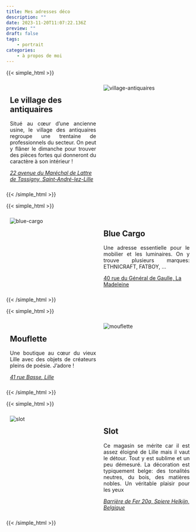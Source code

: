 ```yaml
---
title: Mes adresses déco
description: ""
date: 2023-11-20T11:07:22.136Z
preview: ""
draft: false
tags:
    - portrait
categories:
    - à propos de moi
---
```


{{< simple_html >}}

<div class="flex-container" style="display: flex; flex-wrap: wrap;">
  <div class="flex-item" style="flex: 1; margin: 10px; max-width: 450px;">
    <div>
        <h2><strong>Le village des antiquaires</strong></h2>
        <p align="justify">Situé au cœur d’une ancienne usine, le village des antiquaires regroupe une trentaine de professionnels du secteur. On peut y flâner le dimanche pour trouver des pièces fortes qui donneront du caractère à son intérieur&nbsp;!</p>
        <a href="https://goo.gl/maps/8BG5VjCCbpr8svLr5" target="_blank" rel="noopener"><em>22 avenue du Maréchal de Lattre de Tassigny, Saint-André-lez-Lille</em></a>
    </div>
  </div>
  <div class="flex-item" style="flex: 1; margin: 10px; max-width: 450px;">
    <div>
      <img style="max-width: 100%;" src="/images/adresses_deco/village-antiquaires.jpeg" alt="village-antiquaires">
    </div>
  </div>
</div>

{{< /simple_html >}}


{{< simple_html >}}

<div class="flex-container" style="display: flex; flex-wrap: wrap;">
  <div class="flex-item" style="flex: 1; margin: 10px; max-width: 450px;">
    <div>
        <img style="max-width: 100%;" src="/images/adresses_deco/blue-cargo.jpg" alt="blue-cargo">
    </div>
  </div>
  <div class="flex-item" style="flex: 1; margin: 10px; max-width: 450px;">
    <div>
        <h2><strong>Blue Cargo</strong></h2>
        <p align="justify">Une adresse essentielle pour le mobilier et les luminaires. On y trouve plusieurs marques: ETHNICRAFT, FATBOY, …</p>
        <a href="https://g.page/Bluecargo59?share" target="_blank" rel="noopener">40 rue du Général de Gaulle, La Madeleine</a>
    </div>
  </div>
</div>

{{< /simple_html >}}


{{< simple_html >}}

<div class="flex-container" style="display: flex; flex-wrap: wrap;">
  <div class="flex-item" style="flex: 1; margin: 10px; max-width: 450px;">
    <div>
        <h2><strong>Mouflette</strong></h2>
        <p align="justify">Une boutique au cœur du vieux Lille avec des objets de créateurs pleins de poésie. J’adore !</p>
        <a href="https://goo.gl/maps/cFU4A6wtjqQYP8wX8" target="_blank" rel="noopener"><em>41 rue Basse</em><em>, Lille</em></a>
    </div>
  </div>
  <div class="flex-item" style="flex: 1; margin: 10px; max-width: 450px;">
    <div>
      <img style="max-width: 100%;" src="/images/adresses_deco/mouflette.jpg" alt="mouflette" >
    </div>
  </div>
</div>

{{< /simple_html >}}

{{< simple_html >}}

<div class="flex-container" style="display: flex; flex-wrap: wrap;">
  <div class="flex-item" style="flex: 1; margin: 10px; max-width: 450px;">
    <div>
       <img style="max-width: 100%;" src="/images/adresses_deco/slot.jpg" alt="slot">
    </div>
  </div>
  <div class="flex-item" style="flex: 1; margin: 10px; max-width: 450px;">
    <div>
        <h2><strong>Slot</strong></h2>
        <p align="justify">Ce magasin se mérite car il est assez éloigné de Lille mais il vaut le détour. Tout y est sublime et un peu démesuré. La décoration est typiquement belge: des tonalités neutres, du bois, des matières nobles. Un véritable plaisir pour les yeux</p>
        <a href="https://goo.gl/maps/gicDpZJib2LudfB69" target="_blank" rel="noopener"><em>Barrière de Fer 20a, Spiere Helkijn, Belgique</em></a>
    </div>
  </div>
</div>

{{< /simple_html >}}